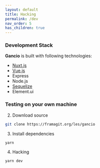 ```yaml
---
layout: default
title: Hacking
permalink: /dev
nav_order: 5
has_children: true
---
```


### Development Stack

**Gancio** is built with following technologies:

- [Nuxt.js](https://nuxtjs.org/)
- [Vue.js](https://vuejs.org/)
- Express
- Node.js
- [Sequelize](https://sequelize.org/)
- Element.ui

### Testing on your own machine

2. Download source
```bash
git clone https://framagit.org/les/gancio
```

3. Install dependencies
```bash
yarn
```

4. Hacking
```bash
yarn dev
```
